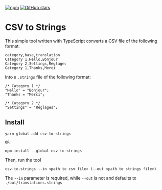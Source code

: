 [![npm](https://img.shields.io/npm/v/csv-to-strings)](https://www.npmjs.com/package/csv-to-strings) [![GitHub stars](https://img.shields.io/github/stars/ThibaultVlacich/csv-to-strings)](https://github.com/ThibaultVlacich/csv-to-strings/stargazers)

# CSV to Strings

This simple tool written with TypeScript converts a CSV file of the following format:

```csv
category,base,translation
Category 1,Hello,Bonjour
Category 2,Settings,Réglages
Category 1,Thanks,Merci
```

Into a `.strings` file of the following format:

```strings
/* Category 1 */
"Hello" = "Bonjour";
"Thanks = "Merci";

/* Category 2 */
"Settings" = "Réglages";
```

## Install
```
yarn global add csv-to-strings

OR

npm install --global csv-to-strings
```

Then, run the tool
```
csv-to-strings --in <path to csv file> (--out <path to strings file>)
```

The `--in` parameter is required, while `--out` is not and defaults to `./out/translations.strings`
